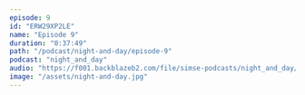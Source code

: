 ```yaml
---
episode: 9
id: "ERW29XP2LE"
name: "Episode 9"
duration: "0:37:49"
path: "/podcast/night-and-day/episode-9"
podcast: "night_and_day"
audio: "https://f001.backblazeb2.com/file/simse-podcasts/night_and_day/night-and-day-episode-9.mp3"
image: "/assets/night-and-day.jpg"
---
```

